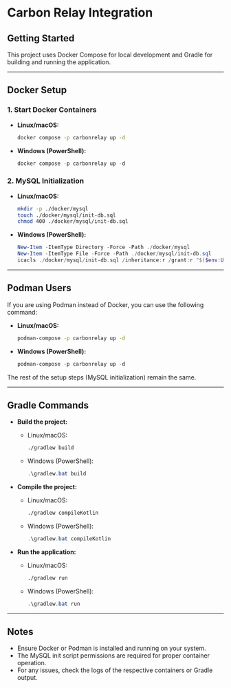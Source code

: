 # Carbon Relay Integration

## Getting Started

This project uses Docker Compose for local development and Gradle for building and running the application.

---

## Docker Setup

### 1. Start Docker Containers
- **Linux/macOS:**
  ```sh
  docker compose -p carbonrelay up -d
  ```
- **Windows (PowerShell):**
  ```powershell
  docker compose -p carbonrelay up -d
  ```

### 2. MySQL Initialization
- **Linux/macOS:**
  ```sh
  mkdir -p ./docker/mysql
  touch ./docker/mysql/init-db.sql
  chmod 400 ./docker/mysql/init-db.sql
  ```
- **Windows (PowerShell):**
  ```powershell
  New-Item -ItemType Directory -Force -Path ./docker/mysql
  New-Item -ItemType File -Force -Path ./docker/mysql/init-db.sql
  icacls ./docker/mysql/init-db.sql /inheritance:r /grant:r "$($env:USERNAME):(R)"
  ```

---

## Podman Users
If you are using Podman instead of Docker, you can use the following command:

- **Linux/macOS:**
  ```sh
  podman-compose -p carbonrelay up -d
  ```
- **Windows (PowerShell):**
  ```powershell
  podman-compose -p carbonrelay up -d
  ```

The rest of the setup steps (MySQL initialization) remain the same.

---

## Gradle Commands

- **Build the project:**
  - Linux/macOS:
    ```sh
    ./gradlew build
    ```
  - Windows (PowerShell):
    ```powershell
    .\gradlew.bat build
    ```

- **Compile the project:**
  - Linux/macOS:
    ```sh
    ./gradlew compileKotlin
    ```
  - Windows (PowerShell):
    ```powershell
    .\gradlew.bat compileKotlin
    ```

- **Run the application:**
  - Linux/macOS:
    ```sh
    ./gradlew run
    ```
  - Windows (PowerShell):
    ```powershell
    .\gradlew.bat run
    ```

---

## Notes
- Ensure Docker or Podman is installed and running on your system.
- The MySQL init script permissions are required for proper container operation.
- For any issues, check the logs of the respective containers or Gradle output.
